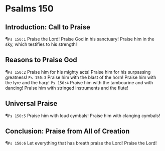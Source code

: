 # Psalms 150

## Introduction: Call to Praise
¶`Ps 150:1` Praise the Lord! Praise God in his sanctuary! Praise him in the sky, which testifies to his strength!

## Reasons to Praise God
¶`Ps 150:2` Praise him for his mighty acts! Praise him for his surpassing greatness!
`Ps 150:3` Praise him with the blast of the horn! Praise him with the lyre and the harp!
`Ps 150:4` Praise him with the tambourine and with dancing! Praise him with stringed instruments and the flute!

## Universal Praise
¶`Ps 150:5` Praise him with loud cymbals! Praise him with clanging cymbals!

## Conclusion: Praise from All of Creation
¶`Ps 150:6` Let everything that has breath praise the Lord! Praise the Lord!
